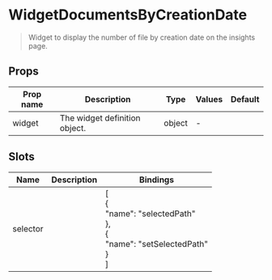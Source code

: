 # WidgetDocumentsByCreationDate

> Widget to display the number of file by creation date on the insights page.

## Props

| Prop name | Description                   | Type   | Values | Default |
| --------- | ----------------------------- | ------ | ------ | ------- |
| widget    | The widget definition object. | object | -      |         |

## Slots

| Name     | Description | Bindings                                                                                 |
| -------- | ----------- | ---------------------------------------------------------------------------------------- |
| selector |             | [<br> {<br> "name": "selectedPath"<br> },<br> {<br> "name": "setSelectedPath"<br> }<br>] |
